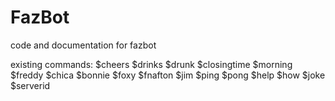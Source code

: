 # FazBot
code and documentation for fazbot

existing commands:
$cheers
$drinks
$drunk
$closingtime
$morning
$freddy
$chica
$bonnie
$foxy
$fnafton
$jim
$ping
$pong
$help
$how
$joke
$serverid
